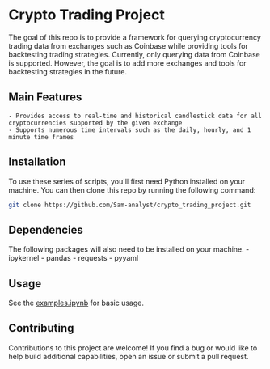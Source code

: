 #  Crypto Trading Project

The goal of this repo is to provide a framework for querying cryptocurrency trading data from exchanges such as Coinbase while providing tools for backtesting trading strategies. Currently, only querying data from Coinbase is supported. However, the goal is to add more exchanges and tools for backtesting strategies in the future.

## Main Features
    - Provides access to real-time and historical candlestick data for all cryptocurrencies supported by the given exchange
    - Supports numerous time intervals such as the daily, hourly, and 1 minute time frames

## Installation
To use these series of scripts, you'll first need Python installed on your machine. You can then clone this repo by running the following command:
```sh
git clone https://github.com/Sam-analyst/crypto_trading_project.git
```

## Dependencies
The following packages will also need to be installed on your machine.
    - ipykernel
    - pandas
    - requests
    - pyyaml

## Usage
See the [examples.ipynb](https://github.com/Sam-analyst/crypto_trading_project/blob/main/examples.ipynb) for basic usage.

## Contributing
Contributions to this project are welcome! If you find a bug or would like to help build additional capabilities, open an issue or submit a pull request.